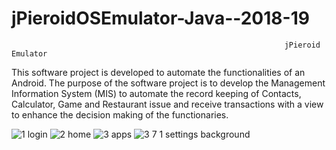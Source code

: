 # jPieroidOSEmulator-Java--2018-19

                                                                 jPieroid Emulator
This software project is developed to automate the functionalities of an Android.                     The purpose of the software project is to develop the Management Information System (MIS) to automate the record keeping of Contacts, Calculator, Game and Restaurant issue and receive transactions with a view to enhance the decision making of the functionaries.


![1 login](https://user-images.githubusercontent.com/55031190/95687405-1888ba80-0c21-11eb-8d06-8b9bd8575fdf.jpg)
![2 home](https://user-images.githubusercontent.com/55031190/95687410-21798c00-0c21-11eb-8a68-141456f76ac6.jpg)
![3 apps](https://user-images.githubusercontent.com/55031190/95687415-26d6d680-0c21-11eb-9607-1819aa3d0f2d.jpg)
![3 7 1 settings background](https://user-images.githubusercontent.com/55031190/95687494-8503b980-0c21-11eb-80e4-eb097160bef4.jpg)
